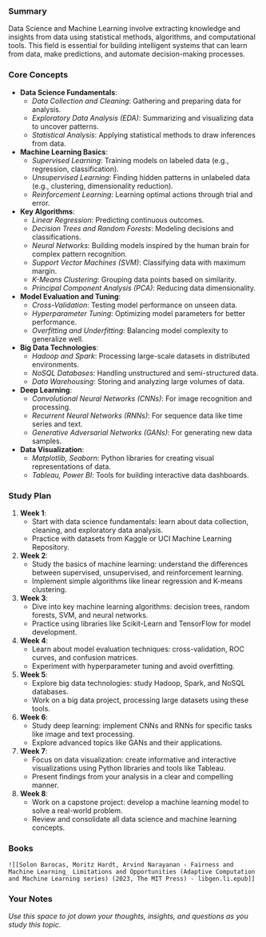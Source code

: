 ### Summary

Data Science and Machine Learning involve extracting knowledge and insights from data using statistical methods, algorithms, and computational tools. This field is essential for building intelligent systems that can learn from data, make predictions, and automate decision-making processes.

### Core Concepts

- **Data Science Fundamentals**:
    - _Data Collection and Cleaning_: Gathering and preparing data for analysis.
    - _Exploratory Data Analysis (EDA)_: Summarizing and visualizing data to uncover patterns.
    - _Statistical Analysis_: Applying statistical methods to draw inferences from data.
- **Machine Learning Basics**:
    - _Supervised Learning_: Training models on labeled data (e.g., regression, classification).
    - _Unsupervised Learning_: Finding hidden patterns in unlabeled data (e.g., clustering, dimensionality reduction).
    - _Reinforcement Learning_: Learning optimal actions through trial and error.
- **Key Algorithms**:
    - _Linear Regression_: Predicting continuous outcomes.
    - _Decision Trees and Random Forests_: Modeling decisions and classifications.
    - _Neural Networks_: Building models inspired by the human brain for complex pattern recognition.
    - _Support Vector Machines (SVM)_: Classifying data with maximum margin.
    - _K-Means Clustering_: Grouping data points based on similarity.
    - _Principal Component Analysis (PCA)_: Reducing data dimensionality.
- **Model Evaluation and Tuning**:
    - _Cross-Validation_: Testing model performance on unseen data.
    - _Hyperparameter Tuning_: Optimizing model parameters for better performance.
    - _Overfitting and Underfitting_: Balancing model complexity to generalize well.
- **Big Data Technologies**:
    - _Hadoop and Spark_: Processing large-scale datasets in distributed environments.
    - _NoSQL Databases_: Handling unstructured and semi-structured data.
    - _Data Warehousing_: Storing and analyzing large volumes of data.
- **Deep Learning**:
    - _Convolutional Neural Networks (CNNs)_: For image recognition and processing.
    - _Recurrent Neural Networks (RNNs)_: For sequence data like time series and text.
    - _Generative Adversarial Networks (GANs)_: For generating new data samples.
- **Data Visualization**:
    - _Matplotlib, Seaborn_: Python libraries for creating visual representations of data.
    - _Tableau, Power BI_: Tools for building interactive data dashboards.

### Study Plan

1. **Week 1**:
    - Start with data science fundamentals: learn about data collection, cleaning, and exploratory data analysis.
    - Practice with datasets from Kaggle or UCI Machine Learning Repository.
2. **Week 2**:
    - Study the basics of machine learning: understand the differences between supervised, unsupervised, and reinforcement learning.
    - Implement simple algorithms like linear regression and K-means clustering.
3. **Week 3**:
    - Dive into key machine learning algorithms: decision trees, random forests, SVM, and neural networks.
    - Practice using libraries like Scikit-Learn and TensorFlow for model development.
4. **Week 4**:
    - Learn about model evaluation techniques: cross-validation, ROC curves, and confusion matrices.
    - Experiment with hyperparameter tuning and avoid overfitting.
5. **Week 5**:
    - Explore big data technologies: study Hadoop, Spark, and NoSQL databases.
    - Work on a big data project, processing large datasets using these tools.
6. **Week 6**:
    - Study deep learning: implement CNNs and RNNs for specific tasks like image and text processing.
    - Explore advanced topics like GANs and their applications.
7. **Week 7**:
    - Focus on data visualization: create informative and interactive visualizations using Python libraries and tools like Tableau.
    - Present findings from your analysis in a clear and compelling manner.
8. **Week 8**:
    - Work on a capstone project: develop a machine learning model to solve a real-world problem.
    - Review and consolidate all data science and machine learning concepts.

### Books
	![[Solon Barocas, Moritz Hardt, Arvind Narayanan - Fairness and Machine Learning_ Limitations and Opportunities (Adaptive Computation and Machine Learning series) (2023, The MIT Press) - libgen.li.epub]]
### Your Notes

_Use this space to jot down your thoughts, insights, and questions as you study this topic._